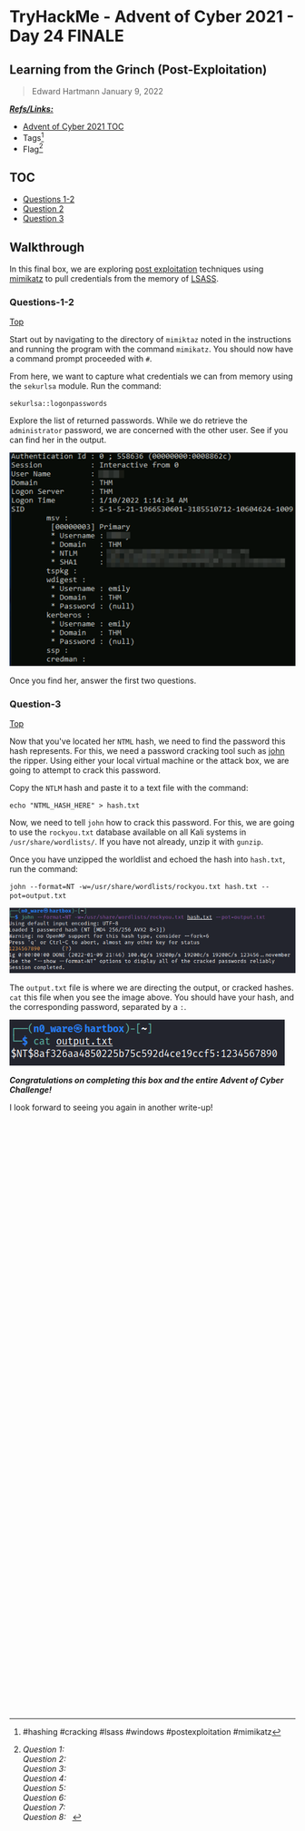 # TryHackMe - Advent of Cyber 2021 - Day 24 FINALE
## Learning from the Grinch (Post-Exploitation)
> Edward Hartmann
> January 9, 2022

***<u>Refs/Links:</u>***
- [Advent of Cyber 2021 TOC](Advent%20of%20Cyber%20Table%20of%20Contents.md)  
-  Tags[^1]
-  Flag[^2]

[^1]: #hashing  #cracking #lsass #windows #postexploitation #mimikatz
[^2]: *Question 1:* ` `  
					*Question 2:* ` `  
					*Question 3:* ` `  
					*Question 4:* ` `  
					*Question 5:* ` `  
					*Question 6:* ` `  
					*Question 7:* ` `  
					*Question 8:* ` `  

## TOC
- [Questions 1-2](#Questions-1-2)
- [Question 2](#Question-2)
- [Question 3](#Question-3)

## Walkthrough
In this final box, we are exploring [post exploitation](../../../knowledge-base/methodology/post_exploitation.md) techniques using [mimikatz](../../../tools_and_tricks/tools/red/mimikatz.md) to pull credentials from the memory of [LSASS](../../../knowledge-base/concepts/authentication.md#LSASS). 

### Questions-1-2
[Top](#TOC)

Start out by navigating to the directory of `mimiktaz` noted in the instructions and running the program with the command `mimikatz`. You should now have a command prompt proceeded with `#`. 

From here, we want to capture what credentials we can from memory using the `sekurlsa` module. Run the command:

```
sekurlsa::logonpasswords
```

Explore the list of returned passwords. While we do retrieve the `administrator` password, we are concerned with the other user. See if you can find her in the output. 

![Second User](AoC-2021_Photos/Day_24/01_AoC_Day_24_01-09-24-Local-Dumped-Hashes.png)

Once you find her, answer the first two questions. 

### Question-3
[Top](#TOC)

Now that you've located her `NTML` hash, we need to find the password this hash represents. For this, we need a password cracking tool such as [john](../../../tools_and_tricks/tools/red/john.md) the ripper. Using either your local virtual machine or the attack box, we are going to attempt to crack this password. 

Copy the `NTLM` hash and paste it to a text file with the command:

```
echo "NTML_HASH_HERE" > hash.txt
```

Now, we need to tell `john` how to crack this password. For this, we are going to use the `rockyou.txt` database available on all Kali systems in `/usr/share/wordlists/`. If you have not already, unzip it with `gunzip`. 

Once you have unzipped the worldlist and echoed the hash into `hash.txt`, run the command:

```
john --format=NT -w=/usr/share/wordlists/rockyou.txt hash.txt --pot=output.txt
```

![Cracked Hash](AoC-2021_Photos/Day_24/02_AoC_Day_23_01-09-22-john-cracked.png)

The `output.txt` file is where we are directing the output, or cracked hashes. `cat` this file when you see the image above. You should have your hash, and the corresponding password, separated by a `:`. 

![Password in Cleartext](AoC-2021_Photos/Day_24/03_AoC_Day_23_01-09-22-Password.png)

***Congratulations on completing this box and the entire Advent of Cyber Challenge!***  

I look forward to seeing you again in another write-up!
</br>
</br>
</br>
</br>
</br>
</br>
</br>
</br>
</br>
</br>
</br>
</br>
</br>
</br>
</br>
</br>
</br>
</br>
</br>
</br>
</br>
</br>
</br>
</br>
</br>
</br>
</br>
</br>
</br>
</br>
</br>
</br>
</br>
</br>
</br>
</br>
</br>
</br>
</br>
</br>
</br>
</br>
</br>
</br>
</br>
</br>
</br>
</br>
</br>
</br>
</br>
</br>
</br>
</br>
</br>
</br>
</br>
</br>
</br>
</br>
</br>
</br>
</br>
